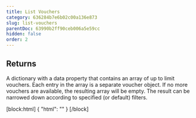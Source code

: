 ```yaml
---
title: List Vouchers
category: 636284b7e6b02c00a136e873
slug: list-vouchers
parentDoc: 63990b2ff90ceb006a5e59cc
hidden: false
order: 2
---
```


## Returns

A dictionary with a data property that contains an array of up to limit vouchers. Each entry in the array is a separate voucher object. If no more vouchers are available, the resulting array will be empty. The result can be narrowed down according to specified (or default) filters.

[block:html]
{
  "html": "<style>\n.rm-ReferenceMain .rm-Article {\n  display: flex;\n  flex-direction: column;\n}\n\n.rm-ParamContainer {\n  order: 1;\n}\n\n.field-description, .markdown-body {\n  order: 2;\n}\n\n.rm-ReferenceMain .markdown-body {\n  margin-top: 10px\n}\n\n.rm-ReferenceMain .rm-Article .rm-APISectionHeader {\n  order: 3;\n}\n\n[class^=\"APIResponseSchemaPicker\"] {\n  order: 4;\n}\n\n[class^=\"Footer-desktop\"] {\n  order: 5\n}\n</style></style>"
}
[/block]
